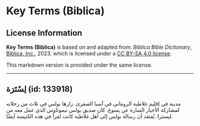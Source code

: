 # Key Terms (Biblica)

## License Information

**Key Terms (Biblica)** is based on and adapted from: _Biblica Bible Dictionary_, [Biblica, Inc.](https://www.biblica.com/), 2023, which is licensed under a [CC BY-SA 4.0 license](https://creativecommons.org/licenses/by-sa/4.0/legalcode.en).

This markdown version is provided under the same license.



--------------------------------

## لِسْتَرَة (id: 133918)

مدينة في إقليم غلاطية الروماني في آسيا الصغرى. زارها بولس في ثلاث من رحلاته لمشاركة الأخبار السارة عن يسوع. كان صديق بولس تيموثاوس الذي عمل معه من ليسترا. يُعتقد أن رسالة بولس إلى أهل غلاطية كانت تُقرأ في هذه الكنيسة أيضًا.


